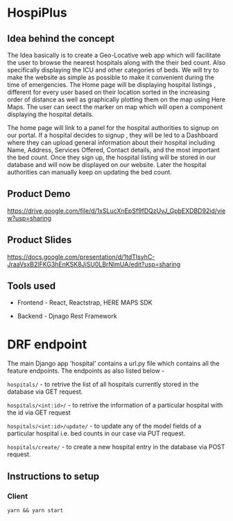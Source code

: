 # HospiPlus

## Idea behind the concept

The Idea basically is to create a Geo-Locative web app which will facilitate the user to browse the nearest hospitals along with the their bed count. Also specifically displaying the ICU and other categories of beds. We will try to make the website as simple as possible to make it convenient during the time of emergencies.
The Home page will be displaying hospital listings , different for every user based on their location sorted in the increasing order of distance as well as graphically plotting them on the map using Here Maps. The user can seect the marker on map which will open a component displaying the hospital details.

The home page will link to a panel for the hospital authorities to signup on our portal. If a hospital decides to signup , they will be led to a Dashboard where they can upload general information about their hospital including Name, Address, Services Offered, Contact details,  and the most important the bed count. Once they sign up, the hospital listing will be stored in our database and will now be displayed on our website. Later the hospital authorities can manually keep on updating the bed count.

## Product Demo

https://drive.google.com/file/d/1xSLucXnEpSf9fDQzUvJ_GpbEXDBD92id/view?usp=sharing

## Product Slides

https://docs.google.com/presentation/d/1tdTIsyhC-JraaVsxB2IFKG3hEnKSK8JiSU0LBrNlmUA/edit?usp=sharing

## Tools used

* Frontend - React, Reactstrap, HERE MAPS SDK

* Backend - Djnago Rest Framework

# DRF endpoint

The main Django app 'hospital' contains a url.py file which contains all the feature endpoints. The endpoints as also listed below -

`hospitals/` - to retrive the list of all hospitals currently stored in the database via GET request.

`hospitals/<int:id>/` - to retrive the information of a particular hospital with the id via GET request

`hospitals/<int:id>/update/` - to update any of the model fields of a particular hospital i.e. bed counts in our case via PUT request.

`hospitals/create/` - to create a new hospital entry in the database via POST request.

## Instructions to setup

### Client

`yarn && yarn start`

